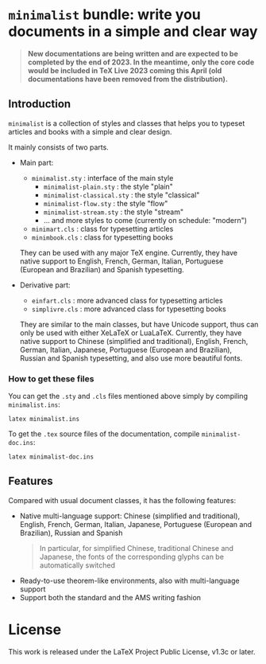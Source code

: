 <!-- Copyright (C) 2021-2023 by Jinwen XU -->

# `minimalist` bundle: write you documents in a simple and clear way

> **New documentations are being written and are expected to be completed by the end of 2023. In the meantime, only the core code would be included in TeX Live 2023 coming this April (old documentations have been removed from the distribution).**

## Introduction

`minimalist` is a collection of styles and classes that helps you to typeset articles and books with a simple and clear design.

It mainly consists of two parts.

- Main part:
    - `minimalist.sty` : interface of the main style
        - `minimalist-plain.sty` : the style "plain"
        - `minimalist-classical.sty` : the style "classical"
        - `minimalist-flow.sty` : the style "flow"
        - `minimalist-stream.sty` : the style "stream"
        - ... and more styles to come (currently on schedule: "modern")
    - `minimart.cls` : class for typesetting articles
    - `minimbook.cls` : class for typesetting books

    They can be used with any major TeX engine. Currently, they have native
    support to English, French, German, Italian, Portuguese
    (European and Brazilian) and Spanish typesetting.


- Derivative part:
    - `einfart.cls` : more advanced class for typesetting articles
    - `simplivre.cls` : more advanced class for typesetting books

    They are similar to the main classes, but have Unicode support, thus can
    only be used with either XeLaTeX or LuaLaTeX. Currently, they have native
    support to Chinese (simplified and traditional), English, French, German,
    Italian, Japanese, Portuguese (European and Brazilian), Russian and Spanish
    typesetting, and also use more beautiful fonts.

### How to get these files
You can get the `.sty` and `.cls` files mentioned above simply by compiling
`minimalist.ins`:
```
latex minimalist.ins
```
To get the `.tex` source files of the documentation, compile
`minimalist-doc.ins`:
```
latex minimalist-doc.ins
```

## Features

Compared with usual document classes, it has the following features:

- Native multi-language support: Chinese (simplified and traditional), English,
  French, German, Italian, Japanese, Portuguese (European and Brazilian),
  Russian and Spanish
    > In particular, for simplified Chinese, traditional Chinese and Japanese,
    > the fonts of the corresponding glyphs can be automatically switched
- Ready-to-use theorem-like environments, also with multi-language support
- Support both the standard and the AMS writing fashion


# License

This work is released under the LaTeX Project Public License, v1.3c or later.
